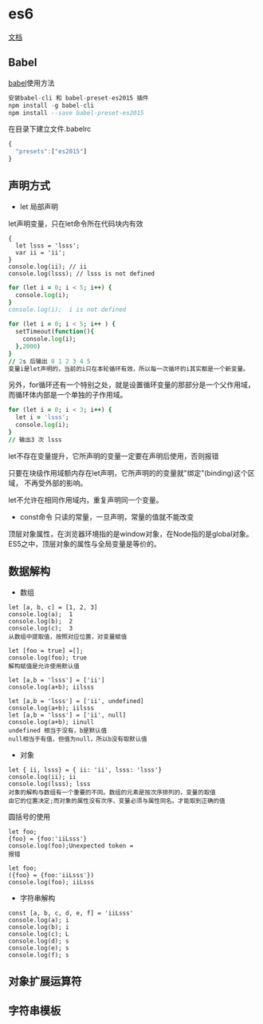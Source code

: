 # es6

[文档](http://es6.ruanyifeng.com/#docs/intro)

## Babel

[babel](http://babeljs.io/)使用方法

```a
安装babel-cli 和 babel-preset-es2015 插件
npm install -g babel-cli
npm install --save babel-preset-es2015
```

在目录下建立文件.babelrc

```a
{
  "presets":["es2015"]
}
```

## 声明方式

- let 局部声明

let声明变量，只在let命令所在代码块内有效

```let
{
  let lsss = 'lsss';
  var ii = 'ii';
}
console.log(ii); // ii
console.log(lsss); // lsss is not defined
```

```for
for (let i = 0; i < 5; i++) {
  console.log(i);
}
console.log(i);  i is not defined

for (let i = 0; i < 5; i++ ) {
  setTimeout(function(){
    console.log(i);
  },2000)
}
// 2s 后输出 0 1 2 3 4 5
变量i是let声明的，当前的i只在本轮循环有效，所以每一次循坏的i其实都是一个新变量。
```

另外，for循环还有一个特别之处，就是设置循环变量的那部分是一个父作用域，而循环体内部是一个单独的子作用域。

```for
for (let i = 0; i < 3; i++) {
  let i = 'lsss';
  console.log(i);
}
// 输出3 次 lsss
```

let不存在变量提升，它所声明的变量一定要在声明后使用，否则报错

只要在块级作用域额内存在let声明，它所声明的的变量就"绑定"(binding)这个区域，
不再受外部的影响。

let不允许在相同作用域内，重复声明同一个变量。

- const命令 只读的常量，一旦声明，常量的值就不能改变

顶层对象属性，在浏览器环境指的是window对象，在Node指的是global对象。ES5之中，顶层对象的属性与全局变量是等价的。

## 数据解构

- 数组

```array
let [a, b, c] = [1, 2, 3]
console.log(a);  1
console.log(b);  2
console.log(c);  3
从数组中提取值，按照对应位置，对变量赋值

let [foo = true] =[];
console.log(foo); true
解构赋值是允许使用默认值

let [a,b = 'lsss'] = ['ii']
console.log(a+b); iilsss

let [a,b = 'lsss'] = ['ii', undefined]
console.log(a+b); iilsss
let [a,b = 'lsss'] = ['ii', null]
console.log(a+b); iinull
undefined 相当于没有，b是默认值
null相当于有值，但值为null，所以b没有取默认值
```

- 对象

```Object
let { ii, lsss} = { ii: 'ii', lsss: 'lsss'}
console.log(ii); ii
console.log(lsss); lsss
对象的解构与数组有一个重要的不同。数组的元素是按次序排列的，变量的取值
由它的位置决定;而对象的属性没有次序，变量必须与属性同名。才能取到正确的值
```

圆括号的使用

```()
let foo;
{foo} = {foo:'iiLsss'}
console.log(foo);Unexpected token =
报错

let foo;
({foo} = {foo:'iiLsss'})
console.log(foo); iiLsss
```

- 字符串解构

```string
const [a, b, c, d, e, f] = 'iiLsss'
console.log(a); i
console.log(b); i
console.log(c); L
console.log(d); s
console.log(e); s
console.log(f); s
```

## 对象扩展运算符

## 字符串模板
